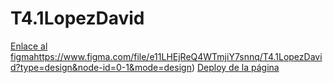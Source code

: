 # T4.1LopezDavid

[Enlace al figma](https://www.figma.com/file/e11LHEjReQ4WTmjiY7snnq/T4.1LopezDavid?type=design&node-id=0-1&mode=design)https://www.figma.com/file/e11LHEjReQ4WTmjiY7snnq/T4.1LopezDavid?type=design&node-id=0-1&mode=design)
[Deploy de la página]()

